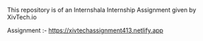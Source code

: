 This repository is of an Internshala Internship Assignment given by XivTech.io

Assignment :- https://xivtechassignment413.netlify.app
